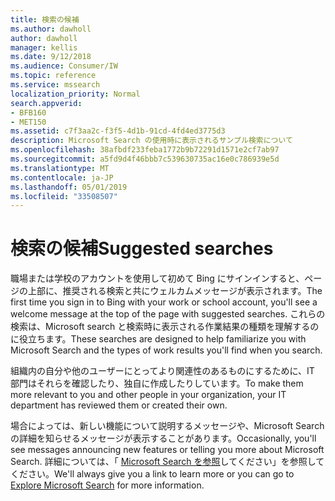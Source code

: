 ```yaml
---
title: 検索の候補
ms.author: dawholl
author: dawholl
manager: kellis
ms.date: 9/12/2018
ms.audience: Consumer/IW
ms.topic: reference
ms.service: mssearch
localization_priority: Normal
search.appverid:
- BFB160
- MET150
ms.assetid: c7f3aa2c-f3f5-4d1b-91cd-4fd4ed3775d3
description: Microsoft Search の使用時に表示されるサンプル検索について
ms.openlocfilehash: 38afbdf233feba1772b9b72291d1571e2cf7ab97
ms.sourcegitcommit: a5fd9d4f46bbb7c539630735ac16e0c786939e5d
ms.translationtype: MT
ms.contentlocale: ja-JP
ms.lasthandoff: 05/01/2019
ms.locfileid: "33508507"
---
```

# <a name="suggested-searches"></a><span data-ttu-id="ca007-103">検索の候補</span><span class="sxs-lookup"><span data-stu-id="ca007-103">Suggested searches</span></span>

<span data-ttu-id="ca007-104">職場または学校のアカウントを使用して初めて Bing にサインインすると、ページの上部に、推奨される検索と共にウェルカムメッセージが表示されます。</span><span class="sxs-lookup"><span data-stu-id="ca007-104">The first time you sign in to Bing with your work or school account, you'll see a welcome message at the top of the page with suggested searches.</span></span> <span data-ttu-id="ca007-105">これらの検索は、Microsoft search と検索時に表示される作業結果の種類を理解するのに役立ちます。</span><span class="sxs-lookup"><span data-stu-id="ca007-105">These searches are designed to help familiarize you with Microsoft Search and the types of work results you'll find when you search.</span></span>
  
<span data-ttu-id="ca007-106">組織内の自分や他のユーザーにとってより関連性のあるものにするために、IT 部門はそれらを確認したり、独自に作成したりしています。</span><span class="sxs-lookup"><span data-stu-id="ca007-106">To make them more relevant to you and other people in your organization, your IT department has reviewed them or created their own.</span></span>
  
<span data-ttu-id="ca007-107">場合によっては、新しい機能について説明するメッセージや、Microsoft Search の詳細を知らせるメッセージが表示することがあります。</span><span class="sxs-lookup"><span data-stu-id="ca007-107">Occasionally, you'll see messages announcing new features or telling you more about Microsoft Search.</span></span> <span data-ttu-id="ca007-108">詳細については、「 [Microsoft Search を参照](https://www.bing.com/business/explore)してください」を参照してください。</span><span class="sxs-lookup"><span data-stu-id="ca007-108">We'll always give you a link to learn more or you can go to [Explore Microsoft Search](https://www.bing.com/business/explore) for more information.</span></span> 

  

